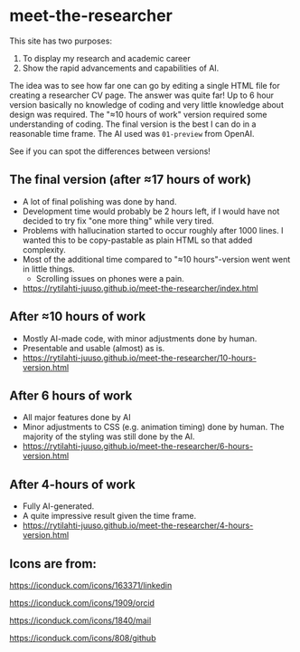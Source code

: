 # meet-the-researcher

This site has two purposes:

1. To display my research and academic career
2. Show the rapid advancements and capabilities of AI.

The idea was to see how far one can go by editing a single HTML file for creating a researcher CV page. The answer was quite far! Up to 6 hour version basically no knowledge of coding and very little knowledge about design was required. The "≈10 hours of work" version required some understanding of coding. The final version is the best I can do in a reasonable time frame. The AI used was `01-preview` from OpenAI.

See if you can spot the differences between versions!

## The final version (after ≈17 hours of work)

- A lot of final polishing was done by hand.
- Development time would probably be 2 hours left, if I would have not decided to try fix "one more thing" while very tired.
- Problems with hallucination started to occur roughly after 1000 lines.
I wanted this to be copy-pastable as plain HTML so that added complexity.
- Most of the additional time compared to "≈10 hours"-version went went in little things.
  - Scrolling issues on phones were a pain.
- https://rytilahti-juuso.github.io/meet-the-researcher/index.html

## After ≈10 hours of work

- Mostly AI-made code, with minor adjustments done by human.
- Presentable and usable (almost) as is.
- https://rytilahti-juuso.github.io/meet-the-researcher/10-hours-version.html

## After 6 hours of work

- All major features done by AI
- Minor adjustments to CSS (e.g. animation timing) done by human.
  The majority of the styling was still done by the AI.
- https://rytilahti-juuso.github.io/meet-the-researcher/6-hours-version.html

## After 4-hours of work

- Fully AI-generated.
- A quite impressive result given the time frame.
- https://rytilahti-juuso.github.io/meet-the-researcher/4-hours-version.html

## Icons are from:

https://iconduck.com/icons/163371/linkedin

https://iconduck.com/icons/1909/orcid

https://iconduck.com/icons/1840/mail

https://iconduck.com/icons/808/github
